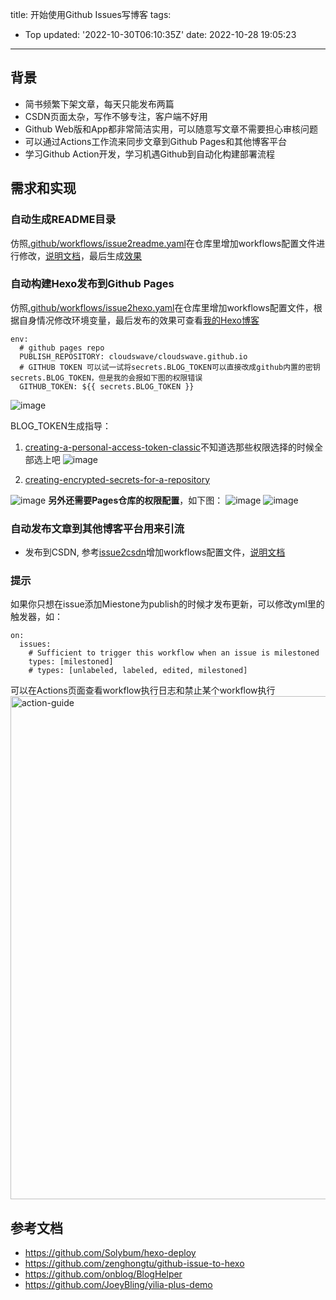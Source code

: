 title: 开始使用Github Issues写博客
tags:
  - Top
updated: '2022-10-30T06:10:35Z'
date: 2022-10-28 19:05:23
---

## 背景
- 简书频繁下架文章，每天只能发布两篇
- CSDN页面太杂，写作不够专注，客户端不好用
- Github Web版和App都非常简洁实用，可以随意写文章不需要担心审核问题
- 可以通过Actions工作流来同步文章到Github Pages和其他博客平台
- 学习Github Action开发，学习机遇Github到自动化构建部署流程

<!--增加下面这个more注释为hexo提取本文摘要防止hexo博客主页显示全文-->
<!--more-->
## 需求和实现
### 自动生成README目录
仿照[.github/workflows/issue2readme.yaml](https://github.com/cloudswave/blog/blob/master/.github/workflows/issue2readme.yaml)在仓库里增加workflows配置文件进行修改，[说明文档](https://github.com/bxb100/issueblog#readme)，最后生成[效果](https://github.com/cloudswave/blog/#readme)

### 自动构建Hexo发布到Github Pages
仿照[.github/workflows/issue2hexo.yaml](https://github.com/cloudswave/blog/blob/master/.github/workflows/issue2hexo.yaml)在仓库里增加workflows配置文件，根据自身情况修改环境变量，最后发布的效果可查看[我的Hexo博客](cloudswave.github.io)
```
env:
  # github pages repo
  PUBLISH_REPOSITORY: cloudswave/cloudswave.github.io
  # GITHUB TOKEN 可以试一试将secrets.BLOG_TOKEN可以直接改成github内置的密钥secrets.BLOG_TOKEN，但是我的会报如下图的权限错误
  GITHUB_TOKEN: ${{ secrets.BLOG_TOKEN }}
```
![image](https://user-images.githubusercontent.com/5915548/198711776-db2ff7fc-f7ec-4eec-b67f-8a1d162a1964.png)

BLOG_TOKEN生成指导：
1. [creating-a-personal-access-token-classic](https://docs.github.com/en/authentication/keeping-your-account-and-data-secure/creating-a-personal-access-token#creating-a-personal-access-token-classic)不知道选那些权限选择的时候全部选上吧
![image](https://user-images.githubusercontent.com/5915548/198711260-eb252739-105f-472b-8894-a016fc1d28ad.png)

3. [creating-encrypted-secrets-for-a-repository](https://docs.github.com/cn/actions/security-guides/encrypted-secrets#creating-encrypted-secrets-for-a-repository)

![image](https://user-images.githubusercontent.com/5915548/198710315-f180cdb0-baa8-4c16-aa92-fed599bd354f.png)
**另外还需要Pages仓库的权限配置**，如下图：
![image](https://user-images.githubusercontent.com/5915548/198712542-b1c8edfc-4170-426b-885c-0ba691a6934b.png)
![image](https://user-images.githubusercontent.com/5915548/198712367-39502701-4d41-4468-97b7-9b808b92ae62.png)

### 自动发布文章到其他博客平台用来引流
- 发布到CSDN, 参考[issue2csdn](https://github.com/cloudswave/blog/blob/master/.github/workflows/issue2csdn.yml)增加workflows配置文件，[说明文档](https://github.com/cloudswave/issue2csdn#readme)

### 提示
如果你只想在issue添加Miestone为publish的时候才发布更新，可以修改yml里的触发器，如：
```
on:
  issues:
    # Sufficient to trigger this workflow when an issue is milestoned
    types: [milestoned]
    # types: [unlabeled, labeled, edited, milestoned]
```

可以在Actions页面查看workflow执行日志和禁止某个workflow执行
<img width="805" alt="action-guide" src="https://user-images.githubusercontent.com/5915548/198864861-03313485-2a81-4f76-ba44-ec24254a619a.png">

## 参考文档
- https://github.com/Solybum/hexo-deploy
- https://github.com/zenghongtu/github-issue-to-hexo
- https://github.com/onblog/BlogHelper
- https://github.com/JoeyBling/yilia-plus-demo